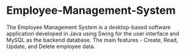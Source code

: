 # Employee-Management-System
The Employee Management System is a desktop-based software application developed in Java using Swing for the user interface and MySQL as the backend database. The main features - Create, Read, Update, and Delete employee data.
